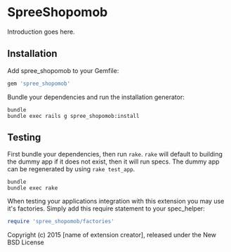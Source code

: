 SpreeShopomob
=============

Introduction goes here.

Installation
------------

Add spree_shopomob to your Gemfile:

```ruby
gem 'spree_shopomob'
```

Bundle your dependencies and run the installation generator:

```shell
bundle
bundle exec rails g spree_shopomob:install
```

Testing
-------

First bundle your dependencies, then run `rake`. `rake` will default to building the dummy app if it does not exist, then it will run specs. The dummy app can be regenerated by using `rake test_app`.

```shell
bundle
bundle exec rake
```

When testing your applications integration with this extension you may use it's factories.
Simply add this require statement to your spec_helper:

```ruby
require 'spree_shopomob/factories'
```

Copyright (c) 2015 [name of extension creator], released under the New BSD License
